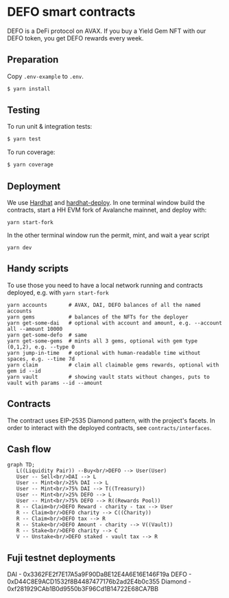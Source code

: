 # DEFO smart contracts

DEFO is a DeFi protocol on AVAX. If you buy a Yield Gem NFT with our DEFO token, you get DEFO rewards every week.

## Preparation

Copy `.env-example` to `.env`.

```sh
$ yarn install
```

## Testing

To run unit & integration tests:

```sh
$ yarn test
```

To run coverage:

```sh
$ yarn coverage
```

## Deployment

We use [Hardhat](https://hardhat.dev) and [hardhat-deploy](https://github.com/wighawag/hardhat-deploy).
In one terminal window build the contracts, start a HH EVM fork of Avalanche mainnet, and deploy with:

```shell
yarn start-fork
```

In the other terminal window run the permit, mint, and wait a year script

```shell
yarn dev
```

## Handy scripts

To use those you need to have a local network running and contracts deployed, e.g. with `yarn start-fork`

```shell
yarn accounts       # AVAX, DAI, DEFO balances of all the named accounts
yarn gems           # balances of the NFTs for the deployer
yarn get-some-dai   # optional with account and amount, e.g. --account all --amount 10000
yarn get-some-defo  # same
yarn get-some-gems  # mints all 3 gems, optional with gem type (0,1,2), e.g. --type 0
yarn jump-in-time   # optional with human-readable time without spaces, e.g. --time 7d
yarn claim          # claim all claimable gems rewards, optional with gem id --id
yarn vault          # showing vault stats without changes, puts to vault with params --id --amount
```

## Contracts
The contract uses EIP-2535 Diamond pattern, with the project's facets.
In order to interact with the deployed contracts, see `contracts/interfaces`.

## Cash flow
```mermaid
graph TD;
   L((Liquidity Pair)) --Buy<br/>DEFO --> User(User)
   User -- Sell<br/>DAI --> L
   User -- Mint<br/>25% DAI --> L
   User -- Mint<br/>75% DAI --> T((Treasury))
   User -- Mint<br/>25% DEFO --> L
   User -- Mint<br/>75% DEFO --> R((Rewards Pool))
   R -- Claim<br/>DEFO Reward - charity - tax --> User
   R -- Claim<br/>DEFO charity --> C((Charity))
   R -- Claim<br/>DEFO tax --> R
   R -- Stake<br/>DEFO Amount - charity --> V((Vault))
   R -- Stake<br/>DEFO charity --> C
   V -- Unstake<br/>DEFO staked - vault tax --> R
```

## Fuji testnet deployments

DAI - 0x3362FE2f7E17A5a9F90DaBE12E4A6E16E146F19a
DEFO - 0xD44C8E9ACD1532f8B4487477176b2ad2E4b0c355
Diamond - 0xf281929CAb1B0d9550b3F96Cd1B14722E68CA7BB
